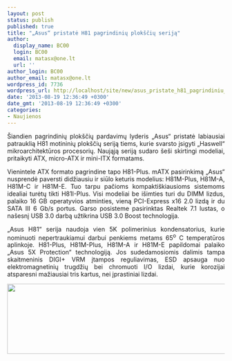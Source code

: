 ```yaml
---
layout: post
status: publish
published: true
title: "„Asus“ pristatė H81 pagrindinių plokščių seriją"
author:
  display_name: BC00
  login: BC00
  email: matasx@one.lt
  url: ''
author_login: BC00
author_email: matasx@one.lt
wordpress_id: 7736
wordpress_url: http://localhost/site/new/asus_pristate_h81_pagrindiniu_ploksciu_serija/
date: '2013-08-19 12:36:49 +0300'
date_gmt: '2013-08-19 12:36:49 +0300'
categories:
- Naujienos
---
```

<p style="text-align: justify;">
	&Scaron;iandien pagrindinių plok&scaron;čių pardavimų lyderis &bdquo;Asus&ldquo; pristatė labiausiai patrauklią H81 motininių plok&scaron;čių seriją tiems, kurie svarsto įsigyti &bdquo;Haswell&ldquo; mikroarchitektūros procesorių. Naująją seriją sudaro &scaron;e&scaron;i skirtingi modeliai, pritaikyti ATX, micro-ATX ir mini-ITX formatams.</p>
<p style="text-align: justify;">
	Vienintele ATX formato pagrindine tapo H81-Plus. mATX pasirinkimą &bdquo;Asus&ldquo; nusprendė paversti didžiausiu ir siūlo keturis modelius: H81M-Plus, H81M-A, H81M-C ir H81M-E. Tuo tarpu pačioms kompakti&scaron;kiausioms sistemoms idealiai turėtų tikti H81I-Plus. Visi modeliai be i&scaron;imties turi du DIMM lizdus, palaiko 16 GB operatyvios atminties, vieną PCI-Express x16 2.0 lizdą ir du SATA III 6 Gb/s portus. Garso posisteme pasirinktas Realtek 7.1 lustas, o na&scaron;esnį USB 3.0 darbą užtikrina USB 3.0 Boost technologija.</p>
<p style="text-align: justify;">
	&bdquo;Asus H81&ldquo; serija naudoja vien 5K polimerinius kondensatorius, kurie nominuoti nepertraukiamui darbui penkiems metams 65<sup>o</sup> C temperatūros aplinkoje. H81-Plus, H81M-Plus, H81M-A ir H81M-E papildomai palaiko &bdquo;Asus 5X Protection&ldquo; technologiją. Jos sudedamosiomis dalimis tampa skaitmeninis DIGI+ VRM įtampos reguliavimas, ESD apsauga nuo elektromagnetinių trugdžių bei chromuoti I/O lizdai, kurie korozijai atsparesni mažiausiai tris kartus, nei įprastiniai lizdai.</p>
<p>
	<a href="http://technews.lt/userfiles/ASUS-H81-Series-motherboards.jpg"><img alt="" src="http://technews.lt/userfiles/ASUS-H81-Series-motherboards.jpg" style="width: 520px; height: 162px;" /></a></p>
